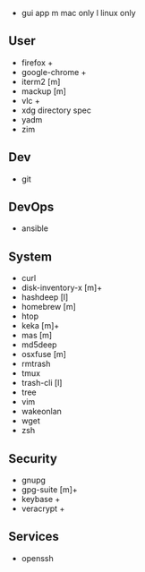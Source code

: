 

+ gui app
m mac only
l linux only

User
-----
* firefox +
* google-chrome +
* iterm2 [m]
* mackup [m]
* vlc +
* xdg directory spec
* yadm
* zim


Dev
----
* git


DevOps
------
* ansible


System
-------	
* curl
* disk-inventory-x [m]+
* hashdeep [l]
* homebrew [m]
* htop
* keka [m]+
* mas [m]
* md5deep
* osxfuse [m]
* rmtrash
* tmux
* trash-cli [l]
* tree
* vim
* wakeonlan
* wget
* zsh


Security
--------
* gnupg
* gpg-suite [m]+
* keybase +
* veracrypt +

Services
--------
* openssh
